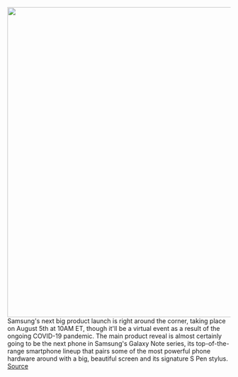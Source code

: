 <img src='https://cdn.vox-cdn.com/thumbor/zM8THOGkfFt-Bm4FyKCytTeBRmc=/0x0:720x473/1200x800/filters:focal(303x180:417x294)/cdn.vox-cdn.com/uploads/chorus_image/image/67056399/s20__1_.5.jpg' width='700px' /><br/>
Samsung's next big product launch is right around the corner, taking place on August 5th at 10AM ET, though it'll be a virtual event as a result of the ongoing COVID-19 pandemic. The main product reveal is almost certainly going to be the next phone in Samsung's Galaxy Note series, its top-of-the-range smartphone lineup that pairs some of the most powerful phone hardware around with a big, beautiful screen and its signature S Pen stylus.
<a href='https://www.theverge.com/21323952/samsung-galaxy-note-20-unpacked-z-flip-rumors-leaks-news'> Source <a/>